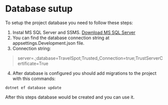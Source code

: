 # Database sutup

To setup the project database you need to follow these steps:
  1. Instal MS SQL Server and SSMS. [Download MS SQL Server](https://www.microsoft.com/en-us/sql-server/sql-server-downloads)
  2. You can find the database connection string at appsettings.Development.json file.
  3. Connection string:
     
   >server=.;database=TravelSpot;Trusted_Connection=true;TrustServerCertificate=True
   
  4. After database is configured you should add migrations to the project with this commands:

    dotnet ef database update

After this steps database would be created and you can use it.
